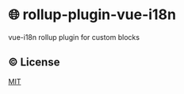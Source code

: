 # :globe_with_meridians: rollup-plugin-vue-i18n

vue-i18n rollup plugin for custom blocks

## :copyright: License

[MIT](http://opensource.org/licenses/MIT)
